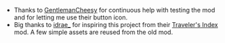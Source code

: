 + Thanks to [GentlemanCheesy](https://www.curseforge.com/members/gentlemancheesy) for continuous help with testing the mod and for letting me use their button icon.
+ Big thanks to [idrae_](https://www.curseforge.com/members/idrae_) for inspiring this project from their [Traveler's Index](https://www.curseforge.com/minecraft/mc-mods/travelers-index) mod. A few simple assets are reused from the old mod.